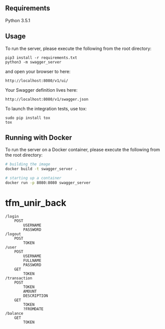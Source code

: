 ## Requirements
Python 3.5.1

## Usage
To run the server, please execute the following from the root directory:

```
pip3 install -r requirements.txt
python3 -m swagger_server
```

and open your browser to here:

```
http://localhost:8080/v1/ui/
```

Your Swagger definition lives here:

```
http://localhost:8080/v1/swagger.json
```

To launch the integration tests, use tox:
```
sudo pip install tox
tox
```

## Running with Docker

To run the server on a Docker container, please execute the following from the root directory:

```bash
# building the image
docker build -t swagger_server .

# starting up a container
docker run -p 8080:8080 swagger_server
```

# tfm_unir_back

```
/login
    POST
        USERNAME
        PASSWORD
/logout
    POST
        TOKEN
/user
    POST
        USERNAME
        FULLNAME
        PASSWORD
    GET
        TOKEN
/transaction
    POST
        TOKEN
        AMOUNT
        DESCRIPTION
    GET
        TOKEN
        ?FROMDATE
/balance
    GET
        TOKEN
        
```



